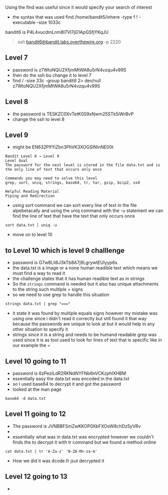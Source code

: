 Using the find was useful since it would specify your search of interest 
-  the syntax that was used  find /home/bandit5/inhere -type f ! -executable -size 1033c

bandit6 is P4L4vucdmLnm8I7Vl7jG1ApGSfjYKqJU 
>ssh bandit6@bandit.labs.overthewire.org -p 2220

## Level 7
-  password is z7WtoNQU2XfjmMtWA8u5rN4vzqu4v99S 
- then do the ssh bu change it to level 7 
- find / -sixe 33c -group bandit6 2> dev/null 
z7WtoNQU2XfjmMtWA8u5rN4vzqu4v99S
## Level 8 
-  the password is TESKZC0XvTetK0S9xNwm25STk5iWrBvP
- change the ssh to level 8 

## Level 9
- might be EN632PlfYiZbn3PhVK3XOGSlNInNE00t
```
Bandit Level 8 → Level 9
Level Goal
The password for the next level is stored in the file data.txt and is the only line of text that occurs only once

Commands you may need to solve this level
grep, sort, uniq, strings, base64, tr, tar, gzip, bzip2, xxd

Helpful Reading Material
Piping and Redirection
```

- using sort command we can sort every line of text in the file alpebetacally and using the uniq command with the -u statement we can find the line of text that have the text that only occurs once 

```shell-session
sort data.txt | uniq -u
```
- move on to level 10 

## to Level 10 which is level 9 challlenge
- password is G7w8LIi6J3kTb8A7j9LgrywtEUlyyp6s
- the data.txt is a image or a none human readible text which means we must find a way to read it 
- the challenge states that it has human readible text as in strings 
- So the `strings` command is needed  but it also has unique attachments to the string such multiple = signs 
- so we need to use grep to handle this situation 
```Shell-session
strings data.txt | grep "==="
```
-  it state it was found by multiple equals signs however my mistake was using one since i didn't read it correctly but still found it that way because the passwords are unique to look at but it would help in any other situation to specify it 
- strings since it is a string and needs to be humand readable grep was used since it is as tool used to look for lines of text that is specific like in our example the =

## Level 10  going to 11
- password is 6zPeziLdR2RKNdNYFNb6nVCKzphlXHBM
- essentially easy the data.txt was encoded in the data.txt 
- so I used base64 to decrypt it and got the password 
- looked at the man page 
```Shell-session
base64 -d data.txt
```

## Level 11 going to 12
- The  password is  JVNBBFSmZwKKOP0XbFXOoW8chDz5yVRv 
- 
- essentially what was in data.txt was encrypted however we couldn't finds the to decrypt it with tr command but we found a method online 
```Shell-session
cat data.txt | tr 'A-Za-z' 'N-ZA-Mn-za-m'
```
* How we did it was dcode.fr jsut decrypted it 

## Level 12 going to 13 
-  